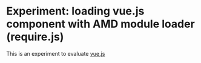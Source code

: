 # Experiment: loading vue.js component with AMD module loader (require.js)


This is an experiment to evaluate [vue.js](http://vuejs.org)



